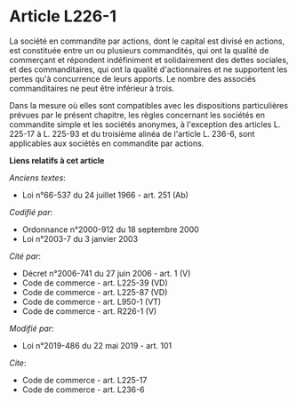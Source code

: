 # Article L226-1

La société en commandite par actions, dont le capital est divisé en actions, est constituée entre un ou plusieurs
commandités, qui ont la qualité de commerçant et répondent indéfiniment et solidairement des dettes sociales, et des
commanditaires, qui ont la qualité d'actionnaires et ne supportent les pertes qu'à concurrence de leurs apports. Le nombre
des associés commanditaires ne peut être inférieur à trois. 

Dans la mesure où elles sont compatibles avec les dispositions particulières prévues par le présent chapitre, les règles
concernant les sociétés en commandite simple et les sociétés anonymes, à l'exception des articles L. 225-17 à L. 225-93 et du
troisième alinéa de l'article L. 236-6, sont applicables aux sociétés en commandite par actions.

**Liens relatifs à cet article**

_Anciens textes_:

  - Loi n°66-537 du 24 juillet 1966 - art. 251 (Ab)

_Codifié par_:

  - Ordonnance n°2000-912 du 18 septembre 2000
  - Loi n°2003-7 du 3 janvier 2003

_Cité par_:

  - Décret n°2006-741 du 27 juin 2006 - art. 1 (V)
  - Code de commerce - art. L225-39 (VD)
  - Code de commerce - art. L225-87 (VD)
  - Code de commerce - art. L950-1 (VT)
  - Code de commerce - art. R226-1 (V)

_Modifié par_:

  - Loi n°2019-486 du 22 mai 2019 - art. 101

_Cite_:

  - Code de commerce - art. L225-17
  - Code de commerce - art. L236-6
